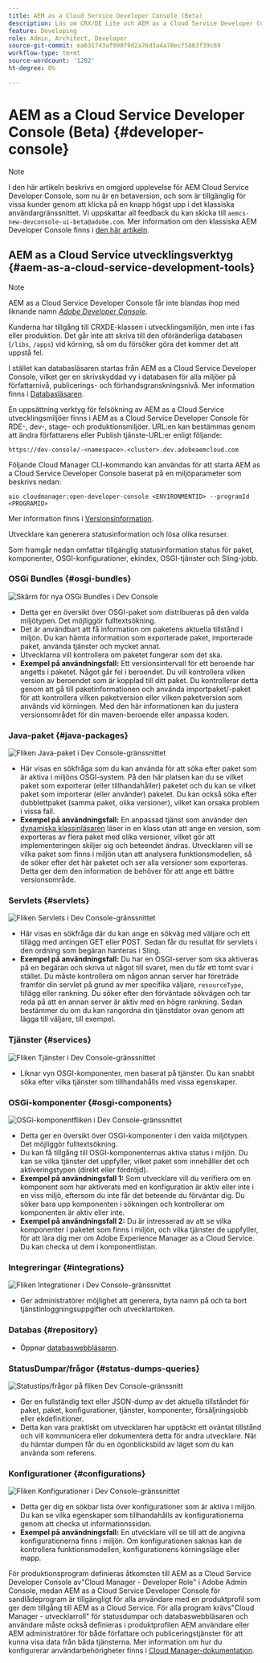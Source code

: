 ```yaml
---
title: AEM as a Cloud Service Developer Console (Beta)
description: Läs om CRX/DE Lite och AEM as a Cloud Service Developer Console
feature: Developing
role: Admin, Architect, Developer
source-git-commit: ea631743af99879d2a76d3a4a78ecf5883f39c69
workflow-type: tm+mt
source-wordcount: '1202'
ht-degree: 0%

---
```



# AEM as a Cloud Service Developer Console (Beta) {#developer-console}

>[!NOTE]
>
>I den här artikeln beskrivs en omgjord upplevelse för AEM Cloud Service Developer Console, som nu är en betaversion, och som är tillgänglig för vissa kunder genom att klicka på en knapp högst upp i det klassiska användargränssnittet. Vi uppskattar all feedback du kan skicka till `aemcs-new-devconsole-ui-beta@adobe.com`. Mer information om den klassiska AEM Developer Console finns i [den här artikeln](/help/implementing/developing/introduction/development-guidelines.md#crxde-lite-and-developer-console).

## AEM as a Cloud Service utvecklingsverktyg {#aem-as-a-cloud-service-development-tools}

>[!NOTE]
>AEM as a Cloud Service Developer Console får inte blandas ihop med liknande namn [*Adobe Developer Console*](https://developer.adobe.com/developer-console/).
>

Kunderna har tillgång till CRXDE-klassen i utvecklingsmiljön, men inte i fas eller produktion. Det går inte att skriva till den oföränderliga databasen (`/libs`, `/apps`) vid körning, så om du försöker göra det kommer det att uppstå fel.

I stället kan databasläsaren startas från AEM as a Cloud Service Developer Console, vilket ger en skrivskyddad vy i databasen för alla miljöer på författarnivå, publicerings- och förhandsgranskningsnivå. Mer information finns i [Databasläsaren](/help/implementing/developing/tools/repository-browser.md).

En uppsättning verktyg för felsökning av AEM as a Cloud Service utvecklingsmiljöer finns i AEM as a Cloud Service Developer Console för RDE-, dev-, stage- och produktionsmiljöer. URL:en kan bestämmas genom att ändra författarens eller Publish tjänste-URL:er enligt följande:

`https://dev-console/-<namespace>.<cluster>.dev.adobeaemcloud.com`

Följande Cloud Manager CLI-kommando kan användas för att starta AEM as a Cloud Service Developer Console baserat på en miljöparameter som beskrivs nedan:

`aio cloudmanager:open-developer-console <ENVIRONMENTID> --programId <PROGRAMID>`

Mer information finns i [Versionsinformation](/help/release-notes/home.md).

Utvecklare kan generera statusinformation och lösa olika resurser.

Som framgår nedan omfattar tillgänglig statusinformation status för paket, komponenter, OSGI-konfigurationer, ekindex, OSGI-tjänster och Sling-jobb.

### OSGi Bundles {#osgi-bundles}

![Skärm för nya OSGi Bundles i Dev Console](/help/implementing/developing/introduction/assets/osgi-bundles.png)

* Detta ger en översikt över OSGI-paket som distribueras på den valda miljötypen. Det möjliggör fulltextsökning.
* Det är användbart att få information om paketens aktuella tillstånd i miljön. Du kan hämta information som exporterade paket, importerade paket, använda tjänster och mycket annat.
* Utvecklarna vill kontrollera om paketet fungerar som det ska.
* **Exempel på användningsfall:** Ett versionsintervall för ett beroende har angetts i paketet. Något går fel i beroendet. Du vill kontrollera vilken version av beroendet som är kopplad till ditt paket. Du kontrollerar detta genom att gå till paketinformationen och använda importpaket/-paket för att kontrollera vilken paketversion eller vilken paketversion som används vid körningen. Med den här informationen kan du justera versionsområdet för din maven-beroende eller anpassa koden.

### Java-paket {#java-packages}

![Fliken Java-paket i Dev Console-gränssnittet](/help/implementing/developing/introduction/assets/java-packages-dev-console-ui.png)

* Här visas en sökfråga som du kan använda för att söka efter paket som är aktiva i miljöns OSGI-system. På den här platsen kan du se vilket paket som exporterar (eller tillhandahåller) paketet och du kan se vilket paket som importerar (eller använder) paketet. Du kan också söka efter dubblettpaket (samma paket, olika versioner), vilket kan orsaka problem i vissa fall.
* **Exempel på användningsfall:** En anpassad tjänst som använder den [dynamiska klassinläsaren](https://sling.apache.org/apidocs/sling9/org/apache/sling/commons/classloader/DynamicClassLoaderManager.html) läser in en klass utan att ange en version, som exporteras av flera paket med olika versioner, vilket gör att implementeringen skiljer sig och beteendet ändras. Utvecklaren vill se vilka paket som finns i miljön utan att analysera funktionsmodellen, så de söker efter det här paketet och ser alla versioner som exporteras. Detta ger dem den information de behöver för att ange ett bättre versionsområde.

### Servlets {#servlets}

![Fliken Servlets i Dev Console-gränssnittet](/help/implementing/developing/introduction/assets/servlets-dev-console-ui.png)

* Här visas en sökfråga där du kan ange en sökväg med väljare och ett tillägg med antingen GET eller POST. Sedan får du resultat för servlets i den ordning som begäran hanteras i Sling.
* **Exempel på användningsfall:** Du har en OSGI-server som ska aktiveras på en begäran och skriva ut något till svaret, men du får ett tomt svar i stället. Du måste kontrollera om någon annan server har företräde framför din servlet på grund av mer specifika väljare, `resourceType`, tillägg eller rankning. Du söker efter den förväntade sökvägen och tar reda på att en annan server är aktiv med en högre rankning. Sedan bestämmer du om du kan rangordna din tjänstdator ovan genom att lägga till väljare, till exempel.

### Tjänster {#services}

![Fliken Tjänster i Dev Console-gränssnittet](/help/implementing/developing/introduction/assets/services-dev-console.png)

* Liknar vyn OSGI-komponenter, men baserat på tjänster. Du kan snabbt söka efter vilka tjänster som tillhandahålls med vissa egenskaper.

### OSGi-komponenter {#osgi-components}

![OSGi-komponentfliken i Dev Console-gränssnittet](/help/implementing/developing/introduction/assets/osgi-components-dev-console.png)

* Detta ger en översikt över OSGI-komponenter i den valda miljötypen. Det möjliggör fulltextsökning.
* Du kan få tillgång till OSGI-komponenternas aktiva status i miljön. Du kan se vilka tjänster det uppfyller, vilket paket som innehåller det och aktiveringstypen (direkt eller fördröjd).
* **Exempel på användningsfall 1:** Som utvecklare vill du verifiera om en komponent som har aktiverats med en konfiguration är aktiv eller inte i en viss miljö, eftersom du inte får det beteende du förväntar dig. Du söker bara upp komponenten i sökningen och kontrollerar om komponenten är aktiv eller inte.
* **Exempel på användningsfall 2:** Du är intresserad av att se vilka komponenter i paketet som finns i miljön, och vilka tjänster de uppfyller, för att lära dig mer om Adobe Experience Manager as a Cloud Service. Du kan checka ut dem i komponentlistan.

### Integreringar {#integrations}

![Fliken Integrationer i Dev Console-gränssnittet](/help/implementing/developing/introduction/assets/integrations-dev-console-ui.png)

* Ger administratörer möjlighet att generera, byta namn på och ta bort tjänstinloggningsuppgifter och utvecklartoken.

### Databas {#repository}

* Öppnar [databaswebbläsaren](/help/implementing/developing/tools/repository-browser.md).

### StatusDumpar/frågor {#status-dumps-queries}

![Statustips/frågor på fliken Dev Console-gränssnitt](/help/implementing/developing/introduction/assets/status-dumps-queries.png)

* Ger en fullständig text eller JSON-dump av det aktuella tillståndet för paket, paket, konfigurationer, tjänster, komponenter, försäljningsjobb eller ekdefinitioner.
* Detta kan vara praktiskt om utvecklaren har upptäckt ett oväntat tillstånd och vill kommunicera eller dokumentera detta för andra utvecklare. När du hämtar dumpen får du en ögonblicksbild av läget som du kan använda som referens.

### Konfigurationer {#configurations}

![Fliken Konfigurationer i Dev Console-gränssnittet](/help/implementing/developing/introduction/assets/configurations-dev-console.png)

* Detta ger dig en sökbar lista över konfigurationer som är aktiva i miljön. Du kan se vilka egenskaper som tillhandahålls av konfigurationerna genom att checka ut informationssidan.
* **Exempel på användningsfall:** En utvecklare vill se till att de angivna konfigurationerna finns i miljön. Om konfigurationen saknas kan de kontrollera funktionsmodellen, konfigurationens körningsläge eller mapp.

För produktionsprogram definieras åtkomsten till AEM as a Cloud Service Developer Console av&quot;Cloud Manager - Developer Role&quot; i Adobe Admin Console, medan AEM as a Cloud Service Developer Console för sandlådeprogram är tillgängligt för alla användare med en produktprofil som ger dem tillgång till AEM as a Cloud Service. För alla program krävs&quot;Cloud Manager - utvecklarroll&quot; för statusdumpar och databaswebbläsaren och användare måste också definieras i produktprofilen AEM användare eller AEM administratörer för både författare och publiceringstjänster för att kunna visa data från båda tjänsterna. Mer information om hur du konfigurerar användarbehörigheter finns i [Cloud Manager-dokumentation](https://experienceleague.adobe.com/docs/experience-manager-cloud-manager/using/requirements/setting-up-users-and-roles.html).